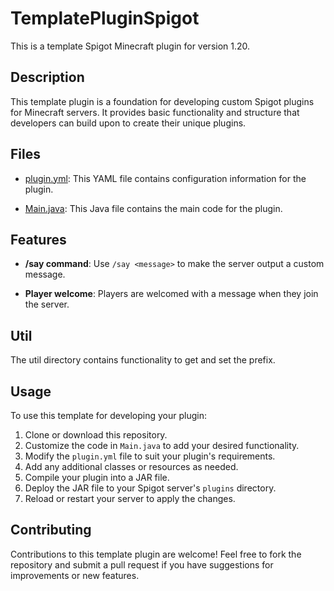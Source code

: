 # TemplatePluginSpigot

This is a template Spigot Minecraft plugin for version 1.20.

## Description

This template plugin is a foundation for developing custom Spigot plugins for Minecraft servers. It provides basic functionality and structure that developers can build upon to create their unique plugins.

## Files

- [plugin.yml](https://github.com/IKKNIGHT/TemplatePluginSpigot/blob/master/src/main/resources/plugin.yml): This YAML file contains configuration information for the plugin.

- [Main.java](https://github.com/IKKNIGHT/TemplatePluginSpigot/blob/master/src/main/java/org/example/ikknight/templatep/Main.java): This Java file contains the main code for the plugin.

## Features

- **/say command**: Use `/say <message>` to make the server output a custom message.

- **Player welcome**: Players are welcomed with a message when they join the server.

## Util

The util directory contains functionality to get and set the prefix.

## Usage

To use this template for developing your plugin:

1. Clone or download this repository.
2. Customize the code in `Main.java` to add your desired functionality.
3. Modify the `plugin.yml` file to suit your plugin's requirements.
4. Add any additional classes or resources as needed.
5. Compile your plugin into a JAR file.
6. Deploy the JAR file to your Spigot server's `plugins` directory.
7. Reload or restart your server to apply the changes.

## Contributing

Contributions to this template plugin are welcome! Feel free to fork the repository and submit a pull request if you have suggestions for improvements or new features.
